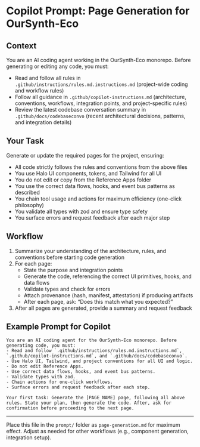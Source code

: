 # Copilot Prompt: Page Generation for OurSynth-Eco

## Context
You are an AI coding agent working in the OurSynth-Eco monorepo. Before generating or editing any code, you must:
- Read and follow all rules in `.github/instructions/rules.md.instructions.md` (project-wide coding and workflow rules)
- Follow all guidance in `.github/copilot-instructions.md` (architecture, conventions, workflows, integration points, and project-specific rules)
- Review the latest codebase conversation summary in `.github/docs/codebaseconvo` (recent architectural decisions, patterns, and integration details)

## Your Task
Generate or update the required pages for the project, ensuring:
- All code strictly follows the rules and conventions from the above files
- You use Halo UI components, tokens, and Tailwind for all UI
- You do not edit or copy from the Reference Apps folder
- You use the correct data flows, hooks, and event bus patterns as described
- You chain tool usage and actions for maximum efficiency (one-click philosophy)
- You validate all types with zod and ensure type safety
- You surface errors and request feedback after each major step

## Workflow
1. Summarize your understanding of the architecture, rules, and conventions before starting code generation
2. For each page:
   - State the purpose and integration points
   - Generate the code, referencing the correct UI primitives, hooks, and data flows
   - Validate types and check for errors
   - Attach provenance (hash, manifest, attestation) if producing artifacts
   - After each page, ask: “Does this match what you expected?”
3. After all pages are generated, provide a summary and request feedback

## Example Prompt for Copilot
```
You are an AI coding agent for the OurSynth-Eco monorepo. Before generating code, you must:
- Read and follow `.github/instructions/rules.md.instructions.md`, `.github/copilot-instructions.md`, and `.github/docs/codebaseconvo`.
- Use Halo UI, Tailwind, and project conventions for all UI and logic.
- Do not edit Reference Apps.
- Use correct data flows, hooks, and event bus patterns.
- Validate types with zod.
- Chain actions for one-click workflows.
- Surface errors and request feedback after each step.

Your first task: Generate the [PAGE_NAME] page, following all above rules. State your plan, then generate the code. After, ask for confirmation before proceeding to the next page.
```

---

Place this file in the `prompt/` folder as `page-generation.md` for maximum effect. Adjust as needed for other workflows (e.g., component generation, integration setup).
